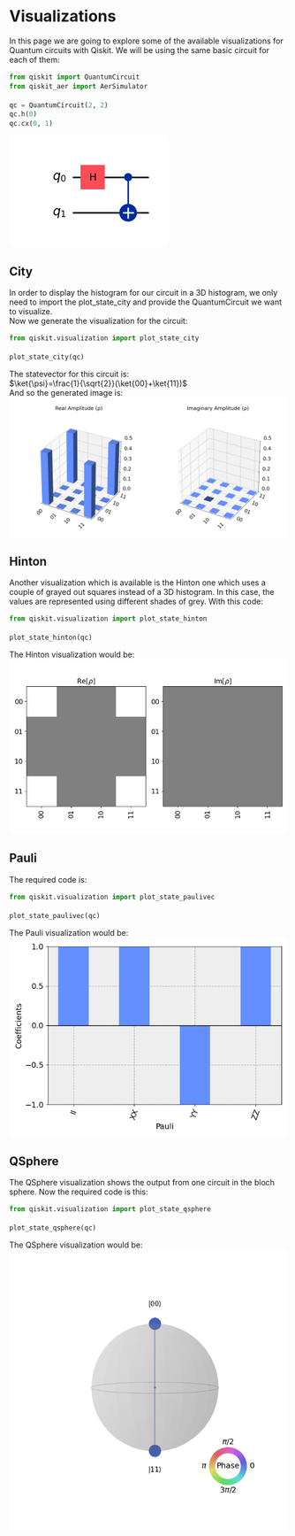 # Visualizations
In this page we are going to explore some of the available visualizations for Quantum circuits with Qiskit.
We will be using the same basic circuit for each of them:
```python  
from qiskit import QuantumCircuit
from qiskit_aer import AerSimulator

qc = QuantumCircuit(2, 2)
qc.h(0)
qc.cx(0, 1)
```
![Basic Circuit](./images/basic0.png)  

## City
In order to display the histogram for our circuit in a 3D histogram, we only need to import the plot_state_city and provide the QuantumCircuit we want to visualize.  
Now we generate the visualization for the circuit:
```python  
from qiskit.visualization import plot_state_city

plot_state_city(qc)
```
The statevector for this circuit is:  
$`\ket{\psi}=\frac{1}{\sqrt{2}}(\ket{00}+\ket{11})`$  
And so the generated image is:
![City](./images/city.png)

## Hinton
Another visualization which is available is the Hinton one which uses a couple of grayed out squares instead of a 3D histogram. In this case, the values are represented using different shades of grey.
With this code:
```python  
from qiskit.visualization import plot_state_hinton

plot_state_hinton(qc)
```
The Hinton visualization would be:  
![Hinton](./images/Hinton0.png)  

## Pauli
The required code is:
```python  
from qiskit.visualization import plot_state_paulivec

plot_state_paulivec(qc)
```
The Pauli visualization would be:  
![Pauli](./images/Pauli0.png)  

## QSphere
The QSphere visualization shows the output from one circuit in the bloch sphere. 
Now the required code is this:
```python  
from qiskit.visualization import plot_state_qsphere

plot_state_qsphere(qc)
```
The QSphere visualization would be:  
![QSphere](./images/QSphere0.png)  



